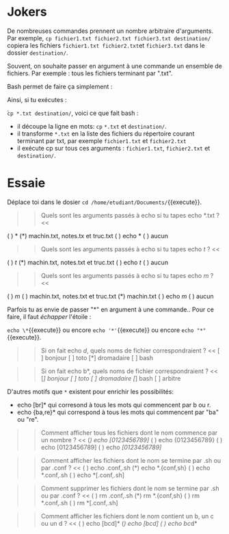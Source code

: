 # Jokers


De nombreuses commandes prennent un nombre arbitraire d'arguments. Par exemple, `cp fichier1.txt fichier2.txt fichier3.txt destination/` copiera les fichiers `fichier1.txt fichier2.txt`et `fichier3.txt` dans le dossier `destination/`.

Souvent, on souhaite passer en argument à une commande un ensemble de fichiers. Par exemple : tous les fichiers terminant par ".txt".

Bash permet de faire ça simplement :

Ainsi, si tu exécutes :

̀`cp *.txt destination/`, voici ce que fait bash :

* il découpe la ligne en mots: `cp` `*.txt` et `destination/`.
* il transforme `*.txt` en la liste des fichiers du répertoire courant terminant par txt, par exemple `fichier1.txt` et `fichier2.txt`
* il exécute cp sur tous ces arguments : `fichier1.txt`, `fichier2.txt` et `destination/`.




# Essaie

Déplace toi dans le dosier `cd /home/etudiant/Documents/`{{execute}}.

>> Quels sont les arguments passés à echo si tu tapes echo *.txt ? <<

( ) *
(*) machin.txt, notes.tx et truc.txt
( ) echo *
( ) aucun

>> Quels sont les arguments passés à echo si tu tapes echo *t* ? <<

( ) *t*
(*) machin.txt, notes.txt et truc.txt
( ) echo *t*
( ) aucun

>> Quels sont les arguments passés à echo si tu tapes echo *m* ? <<

( ) *m*
( ) machin.txt, notes.txt et truc.txt
(*) machin.txt
( ) echo *m*
( ) aucun



Parfois tu as envie de passer "*" en argument à une commande.. Pour ce faire, il faut *échapper* l'étoile :

`echo \*`{{execute}} ou encore `echo '*'`{{execute}} ou encore `echo "*"`{{execute}}.

>> Si on fait echo *d*, quels noms de fichier correspondraient ? <<
[ ] bonjour
[ ] toto
[*] dromadaire
[ ] bash

>> Si on fait echo b*, quels noms de fichier correspondraient ? <<
[*] bonjour
[ ] toto
[ ] dromadaire
[*] bash
[ ] arbitre


D'autres motifs que `*` existent pour enrichir les possibilités:

* echo [br]* qui corresond à tous les mots qui commencent par b ou r.
* echo {ba,re}* qui correspond à tous les mots qui commencent par "ba" ou "re".

>> Comment afficher tous les fichiers dont le nom commence par un nombre ? <<
(*) echo [0123456789]*
( ) echo {0123456789}
( ) echo [0123456789]
( ) echo *[0123456789]*

>> Comment afficher les fichiers dont le nom se termine par .sh ou par .conf ? <<
( ) echo .conf,.sh
(*) echo *.{conf,sh}
( ) echo *.conf,.sh
( ) echo *[.conf,.sh]

>> Comment supprimer les fichiers dont le nom se termine par .sh ou par .conf ? <<
( ) rm .conf,.sh
(*) rm *.{conf,sh}
( ) rm *.conf,.sh
( ) rm *[.conf,.sh]

>> Comment afficher les fichiers dont le nom contient un b, un c ou un d ? <<
( ) echo [bcd]*
(*) echo *[bcd]*
( ) echo *b*c*d*
